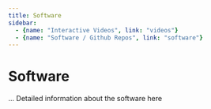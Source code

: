 ```yaml
---
title: Software
sidebar: 
  - {name: "Interactive Videos", link: "videos"}
  - {name: "Software / Github Repos", link: "software"}
---
```


# Software

... Detailed information about the software here